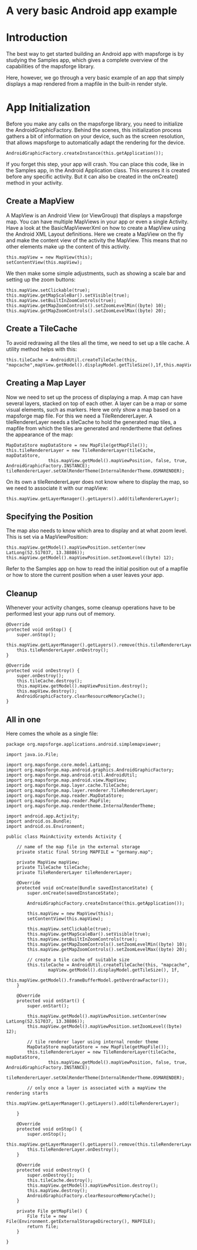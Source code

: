 # A very basic Android app example

# Introduction

The best way to get started building an Android app with mapsforge is by studying the Samples app, which gives a complete overview of the capabilities of the mapsforge library. 

Here, however, we go through a very basic example of an app that simply displays a map rendered from a mapfile in the built-in render style.  


# App Initialization

Before you make any calls on the mapsforge library, you need to initialize the AndroidGraphicFactory. Behind the scenes, this initialization process gathers a bit of information on your device, such as the screen resolution, that allows mapsforge to automatically adapt the rendering for the device.

    AndroidGraphicFactory.createInstance(this.getApplication());

If you forget this step, your app will crash. You can place this code, like in the Samples app, in the Android Application class. This ensures it is created before any specific activity. But it can also be created in the onCreate() method in your activity.

## Create a MapView

A MapView is an Android View (or ViewGroup) that displays a mapsforge map. You can have multiple MapViews in your app or even a single Activity. Have a look at the BasicMapViewerXml on how to create a MapView using the Android XML Layout definitions. Here we create a MapView on the fly and make the content view of the activity the MapView. This means that no other elements make up the content of this activity.

    this.mapView = new MapView(this);
    setContentView(this.mapView);

We then make some simple adjustments, such as showing a scale bar and setting up the zoom buttons:

    this.mapView.setClickable(true);
    this.mapView.getMapScaleBar().setVisible(true);
    this.mapView.setBuiltInZoomControls(true);
    this.mapView.getMapZoomControls().setZoomLevelMin((byte) 10);
    this.mapView.getMapZoomControls().setZoomLevelMax((byte) 20);

## Create a TileCache

To avoid redrawing all the tiles all the time, we need to set up a tile cache. A utility method helps with this:

    this.tileCache = AndroidUtil.createTileCache(this, "mapcache",mapView.getModel().displayModel.getTileSize(),1f,this.mapView.getModel().frameBufferModel.getOverdrawFactor());

## Creating a Map Layer

Now we need to set up the process of displaying a map. A map can have several layers, stacked on top of each other. A layer can be a map or some visual elements, such as markers. Here we only show a map based on a mapsforge map file. For this we need a TileRendererLayer. A tileRendererLayer needs a tileCache to hold the generated map tiles, a mapfile from which the tiles are generated and rendertheme that defines the appearance of the map:

    MapDataStore mapDataStore = new MapFile(getMapFile());
    this.tileRendererLayer = new TileRendererLayer(tileCache, mapDataStore,
    				this.mapView.getModel().mapViewPosition, false, true, AndroidGraphicFactory.INSTANCE);
    tileRendererLayer.setXmlRenderTheme(InternalRenderTheme.OSMARENDER);

On its own a tileRendererLayer does not know where to display the map, so we need to associate it with our mapView:

    this.mapView.getLayerManager().getLayers().add(tileRendererLayer);

## Specifying the Position

The map also needs to know which area to display and at what zoom level. This is set via a MapViewPosition:

    this.mapView.getModel().mapViewPosition.setCenter(new LatLong(52.517037, 13.38886));
    this.mapView.getModel().mapViewPosition.setZoomLevel((byte) 12);

Refer to the Samples app on how to read the initial position out of a mapfile or how to store the current position when a user leaves your app.

## Cleanup

Whenever your activity changes, some cleanup operations have to be performed lest your app runs out of memory. 

    @Override
    protected void onStop() {
    	super.onStop();
    	this.mapView.getLayerManager().getLayers().remove(this.tileRendererLayer);
    	this.tileRendererLayer.onDestroy();
    }
    
    @Override
    protected void onDestroy() {
    	super.onDestroy();
    	this.tileCache.destroy();
    	this.mapView.getModel().mapViewPosition.destroy();
    	this.mapView.destroy();
    	AndroidGraphicFactory.clearResourceMemoryCache();
    }

## All in one

Here comes the whole as a single file:

    package org.mapsforge.applications.android.simplemapviewer;
    
    import java.io.File;
    
    import org.mapsforge.core.model.LatLong;
    import org.mapsforge.map.android.graphics.AndroidGraphicFactory;
    import org.mapsforge.map.android.util.AndroidUtil;
    import org.mapsforge.map.android.view.MapView;
    import org.mapsforge.map.layer.cache.TileCache;
    import org.mapsforge.map.layer.renderer.TileRendererLayer;
    import org.mapsforge.map.reader.MapDataStore;
    import org.mapsforge.map.reader.MapFile;
    import org.mapsforge.map.rendertheme.InternalRenderTheme;
    
    import android.app.Activity;
    import android.os.Bundle;
    import android.os.Environment;
    
    public class MainActivity extends Activity {
    	
    	// name of the map file in the external storage
    	private static final String MAPFILE = "germany.map";
    	
    	private MapView mapView;	
    	private TileCache tileCache;
    	private TileRendererLayer tileRendererLayer;
    
    	@Override
    	protected void onCreate(Bundle savedInstanceState) {
    		super.onCreate(savedInstanceState);
    		
    		AndroidGraphicFactory.createInstance(this.getApplication());
    
    		this.mapView = new MapView(this);
    		setContentView(this.mapView);
    
    		this.mapView.setClickable(true);
    		this.mapView.getMapScaleBar().setVisible(true);
    		this.mapView.setBuiltInZoomControls(true);
    		this.mapView.getMapZoomControls().setZoomLevelMin((byte) 10);
    		this.mapView.getMapZoomControls().setZoomLevelMax((byte) 20);
    
    		// create a tile cache of suitable size
    		this.tileCache = AndroidUtil.createTileCache(this, "mapcache",
    				mapView.getModel().displayModel.getTileSize(), 1f, 
    				this.mapView.getModel().frameBufferModel.getOverdrawFactor());
    	}
    
    	@Override
    	protected void onStart() {
    		super.onStart();
    		
    		this.mapView.getModel().mapViewPosition.setCenter(new LatLong(52.517037, 13.38886));
    		this.mapView.getModel().mapViewPosition.setZoomLevel((byte) 12);
    
    		// tile renderer layer using internal render theme
    		MapDataStore mapDataStore = new MapFile(getMapFile());
    		this.tileRendererLayer = new TileRendererLayer(tileCache, mapDataStore,
    				this.mapView.getModel().mapViewPosition, false, true, AndroidGraphicFactory.INSTANCE);
    		tileRendererLayer.setXmlRenderTheme(InternalRenderTheme.OSMARENDER);
    		
    		// only once a layer is associated with a mapView the rendering starts
    		this.mapView.getLayerManager().getLayers().add(tileRendererLayer);
    
    	}
    
    	@Override
    	protected void onStop() {
    		super.onStop();
    		this.mapView.getLayerManager().getLayers().remove(this.tileRendererLayer);
    		this.tileRendererLayer.onDestroy();
    	}
    
    	@Override
    	protected void onDestroy() {
    		super.onDestroy();
    		this.tileCache.destroy();
    		this.mapView.getModel().mapViewPosition.destroy();
    		this.mapView.destroy();
    		AndroidGraphicFactory.clearResourceMemoryCache();
    	}
    	
    	private File getMapFile() {
    		File file = new File(Environment.getExternalStorageDirectory(), MAPFILE);
    		return file;
    	}
    
    }
    
